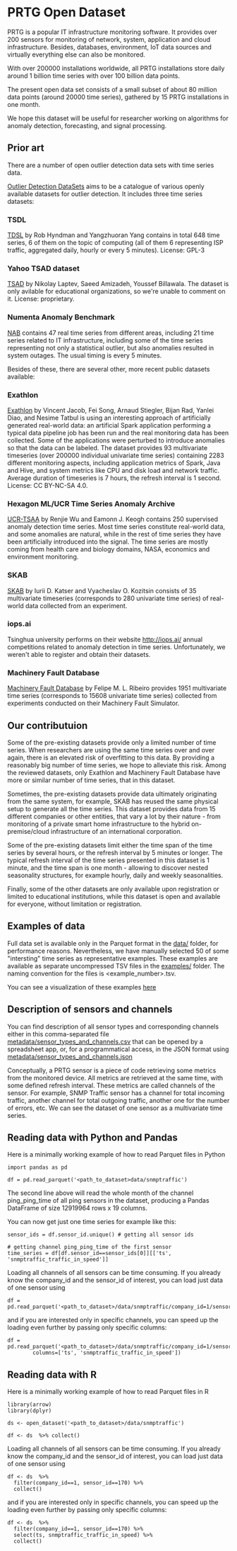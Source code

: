 # PRTG Open Dataset
PRTG is a popular IT infrastructure monitoring software. It provides over 200 sensors for monitoring
of network, system, application and cloud infrastructure. Besides, databases, environment,
IoT data sources and virtually everything else can also be monitored.

With over 200000 installations worldwide, all PRTG installations store daily around 1 billion time series with 
over 100 billion data points.

The present open data set consists of a small subset of about 80 million data points (around 20000 time series), 
gathered by 15 PRTG installations in one month.  

We hope this dataset will be useful for researcher working on algorithms for anomaly detection, forecasting, 
and signal processing. 

## Prior art
There are a number of open outlier detection data sets with time series data.

[Outlier Detection DataSets](http://odds.cs.stonybrook.edu/) aims to be a catalogue of various openly available
datasets for outlier detection. It includes three time series datasets:

### TSDL
[TDSL](https://pkg.yangzhuoranyang.com/tsdl/) by Rob Hyndman and Yangzhuoran Yang contains in total 648 
time series, 6 of them on the topic of computing (all of them 6 representing ISP traffic, aggregated daily, 
hourly or every 5 minutes). License: GPL-3

### Yahoo TSAD dataset
[TSAD](https://yahooresearch.tumblr.com/post/114590420346/a-benchmark-dataset-for-time-series-anomaly)
by Nikolay Laptev, Saeed Amizadeh, Youssef Billawala. The dataset is only avilable for educational organizations,
so we're unable to comment on it. License: proprietary.

### Numenta Anomaly Benchmark
[NAB](https://github.com/numenta/NAB) contains 47 real time series from different areas, including 21 time
series related to IT infrastructure, including some of the time series representing not only a statistical
outlier, but also anomalies resulted in system outages. The usual timing is every 5 minutes.

Besides of these, there are several other, more recent public datasets available:

### Exathlon
[Exathlon](https://github.com/exathlonbenchmark/exathlon) by Vincent Jacob, Fei Song, Arnaud Stiegler, Bijan Rad, 
Yanlei Diao, and Nesime Tatbul is using an interesting approach of artificially
generated real-world data: an artificial Spark application performing a typical data pipeline job has been run
and the real monitoring data has been collected. Some of the applications were perturbed to introduce 
anomalies so that the data can be labeled. The dataset provides 93 multivariate timeseries (over 200000 
individual univariate time series) containing 2283 different monitoring aspects, including application 
metrics of Spark, Java and Hive, and system metrics like CPU and disk load and network traffic. Average 
duration of timeseries is 7 hours, the refresh interval is 1 second. License: CC BY-NC-SA 4.0.

### Hexagon ML/UCR Time Series Anomaly Archive 
[UCR-TSAA](https://wu.renjie.im/research/anomaly-benchmarks-are-flawed/) by Renjie Wu and Eamonn J. Keogh
contains 250 supervised anomaly
detection time series. Most time series constitute real-world data, and some anomalies are natural, while
in the rest of time series they have been artificially introduced into the signal. The time series are
mostly coming from health care and biology domains, NASA, economics and environment monitoring.  

### SKAB
[SKAB](https://github.com/waico/skab) by Iurii D. Katser and Vyacheslav O. Kozitsin consists of 35 
multivariate timeseries (corresponds to 280 univariate time series) of real-world data collected from
an experiment. 

### iops.ai
Tsinghua university performs on their website http://iops.ai/ annual competitions related to anomaly detection
in time series. Unfortunately, we weren't able to register and obtain their datasets.

### Machinery Fault Database
[Machinery Fault Database](http://www02.smt.ufrj.br/~offshore/mfs/page_01.html) by Felipe M. L. Ribeiro
provides 1951 multivariate time series (corresponds to 15608 univariate time series) collected from 
experiments conducted on their Machinery Fault Simulator. 

## Our contributuion
Some of the pre-existing datasets provide only a limited number of time series. When researchers are using 
the same time series over and over again, there is an elevated risk of overfitting to this data. By
providing a reasonably big number of time series, we hope to alleviate this risk. Among the reviewed 
datasets, only Exathlon and Machinery Fault Database have more or similar number of time series, that
in this dataset.

Sometimes, the pre-existing datasets provide data ultimately originating from the same system, for example,
SKAB has reused the same physical setup to generate all the time series. This dataset provides data from 15
different companies or other entities, that vary a lot by their nature - from monitoring of a
private smart home infrastructure to the hybrid on-premise/cloud infrastructure of an 
international corporation.

Some of the pre-existing datasets limit either the time span of the time series by several hours, or the
refresh interval by 5 minutes or longer. The typical refresh interval of the time series presented in this
dataset is 1 minute, and the time span is one month - allowing to discover nested seasonality structures,
for example hourly, daily and weekly seasonalities.

Finally, some of the other datasets are only available upon registration or limited to educational 
institutions, while this dataset is open and available for everyone, without limitation or registration.

## Examples of data
Full data set is available only in the Parquet format in the [data/](data/) folder, for performance reasons. 
Nevertheless, we have manually selected 50 of some "intersting" time series as representative examples.
These examples are available as separate uncompressed TSV files in the [examples/](examples/) folder. 
The naming convention for the files is <example_number>_<sensortype>_<channel>.tsv.

You can see a visualization of these examples [here](examples.ipynb)

## Description of sensors and channels
You can find description of all sensor types and corresponding channels either in this comma-separated
file [metadata/sensor_types_and_channels.csv](metadata/sensor_types_and_channels.csv) that can be
opened by a spreadsheet app, or, for a programmatical access, in the JSON format using 
[metadata/sensor_types_and_channels.json](metadata/sensor_types_and_channels.json)

Conceptually, a PRTG sensor is a piece of code retrieving some metrics from the monitored device. All metrics
are retrieved at the same time, with some defined refresh interval. These metrics are called channels
of the sensor. For example, SNMP Traffic sensor has a channel for total incoming traffic, another channel
for total outgoing traffic, another one for the number of errors, etc. We can see the dataset of one
sensor as a multivariate time series.

## Reading data with Python and Pandas
Here is a minimally working example of how to read Parquet files in Python
    
    import pandas as pd

    df = pd.read_parquet('<path_to_dataset>data/snmptraffic')

The second line above will read the whole month of the channel ping_ping_time of all ping sensors in
the dataset, producing a Pandas DataFrame of size 12919964 rows x 19 columns. 

You can now get just one time series for example like this:

    sensor_ids = df.sensor_id.unique() # getting all sensor ids

    # getting channel ping_ping_time of the first sensor
    time_series = df[df.sensor_id==sensor_ids[0]][['ts', 'snmptraffic_traffic_in_speed']]

Loading all channels of all sensors can be time consuming. If you already know the company_id
and the sensor_id of interest, you can load just data of one sensor using

    df = pd.read_parquet('<path_to_dataset>/data/snmptraffic/company_id=1/sensor_id=170')

and if you are interested only in specific channels, you can speed up the loading even
further by passing only specific columns:

    df = pd.read_parquet('<path_to_dataset>/data/snmptraffic/company_id=1/sensor_id=170',
            columns=['ts', 'snmptraffic_traffic_in_speed'])

## Reading data with R
Here is a minimally working example of how to read Parquet files in R

    library(arrow)
    library(dplyr)

    ds <- open_dataset('<path_to_dataset>/data/snmptraffic')

    df <- ds  %>% collect()

Loading all channels of all sensors can be time consuming. If you already know the company_id
and the sensor_id of interest, you can load just data of one sensor using

    df <- ds  %>% 
      filter(company_id==1, sensor_id==170) %>% 
      collect()

and if you are interested only in specific channels, you can speed up the loading even
further by passing only specific columns:

    df <- ds  %>% 
      filter(company_id==1, sensor_id==170) %>% 
      select(ts, snmptraffic_traffic_in_speed) %>% 
      collect()

